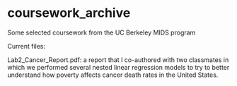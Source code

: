 # coursework_archive
Some selected coursework from the UC Berkeley MIDS program


Current files:

Lab2_Cancer_Report.pdf: a report that I co-authored with two classmates in which we performed several nested linear regression models to try to better understand how poverty affects cancer death rates in the United States. 
